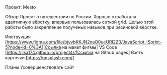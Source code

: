 Проект: Mesto

Обзор
Проект о путешествии по России. Хорошо отработала адаптипную вёрстку, впервые пользовалась сеткой grid. Целью этой работы было закрепление полученых навыков при резиновой вёрстке.

Инструкция
[https://www.figma.com/file/bjyvbKKJN2naO0ucURl2Z0/JavaScript.-Sprint-5?node-id=0%3A1|Ссылка на макет фигмы]
VS Code
[https://lisa174.github.io/project4//|Ссылка на Github pages]
Взять карточки
[https://unsplash.com/]

Планы
Усовершенствовать сайт
